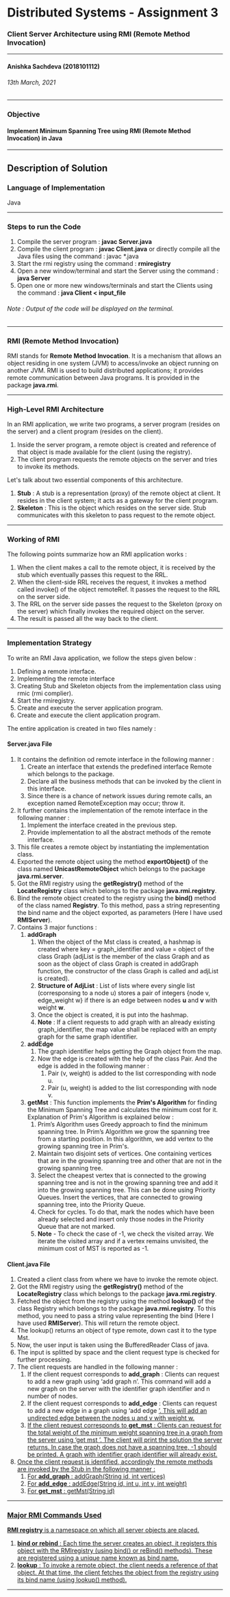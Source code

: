 # Distributed Systems - Assignment 3
###  Client Server Architecture using RMI (Remote Method Invocation)
---
#### Anishka Sachdeva (2018101112)
###### 13th March, 2021
---
### Objective 
#### Implement Minimum Spanning Tree using RMI (Remote Method Invocation) in Java
---
## Description of Solution
### Language of Implementation
Java

---
### Steps to run the Code
1. Compile the server program : **javac Server.java**
2. Compile the client program : **javac Client.java**
or  directly compile all the Java files using the command : javac *.java
3. Start the rmi registry using the command : **rmiregistry**
4. Open a new window/terminal and start the Server using the command : **java Server**
5. Open one or more new windows/terminals and start the Clients using the command : **java Client < input_file**

###### Note : Output of the code will be displayed on the terminal.
---

### RMI (Remote Method Invocation)
RMI stands for **Remote Method Invocation**. It is a mechanism that allows an object residing in one system (JVM) to access/invoke an object running on another JVM.
RMI is used to build distributed applications; it provides remote communication between Java programs. It is provided in the package **java.rmi**.

---

### High-Level RMI Architecture
In an RMI application, we write two programs, a server program (resides on the server) and a client program (resides on the client).
1. Inside the server program, a remote object is created and reference of that object is made available for the client (using the registry).
2. The client program requests the remote objects on the server and tries to invoke its methods.

Let's talk about two essential components of this architecture. 
1. **Stub** : A stub is a representation (proxy) of the remote object at client. It resides in the client system; it acts as a gateway for the client program.
2. **Skeleton** : This is the object which resides on the server side. Stub communicates with this skeleton to pass request to the remote object.

---
### Working of RMI
The following points summarize how an RMI application works :
1. When the client makes a call to the remote object, it is received by the stub which eventually passes this request to the RRL.
2. When the client-side RRL receives the request, it invokes a method called invoke() of the object remoteRef. It passes the request to the RRL on the server side.
3. The RRL on the server side passes the request to the Skeleton (proxy on the server) which finally invokes the required object on the server.
4. The result is passed all the way back to the client.
---
### Implementation Strategy
To write an RMI Java application, we follow the steps given below :
1. Defining a remote interface.
2. Implementing the remote interface
3. Creating Stub and Skeleton objects from the implementation class using rmic (rmi complier).
4. Start the rmiregistry.
5. Create and execute the server application program.
6. Create and execute the client application program.

The entire application is created in two files namely :
#### Server.java File
1. It contains the definition od remote interface in the following manner : 
    1. Create an interface that extends the predefined interface Remote which belongs to the package.
    2. Declare all the business methods that can be invoked by the client in this interface.
    3. Since there is a chance of network issues during remote calls, an exception named RemoteException may occur; throw it.
2. It further contains the implementation of the remote interface in the following manner : 
    1. Implement the interface created in the previous step.
    2. Provide implementation to all the abstract methods of the remote interface.
3. This file creates a remote object by instantiating the implementation class.
4. Exported the remote object using the method **exportObject()** of the class named **UnicastRemoteObject** which belongs to the package **java.rmi.server**.
5. Got the RMI registry using the **getRegistry()** method of the **LocateRegistry** class which belongs to the package **java.rmi.registry**.
6. Bind the remote object created to the registry using the **bind()** method of the class named **Registry**. To this method, pass a string representing the bind name and the object exported, as parameters (Here I have used **RMIServer**).
7. Contains 3 major functions : 
    1. **addGraph**
        1. When the object of the Mst class is created, a hashmap is created where key = graph_identifier and value = object of the class Graph (adjList is the member of the class Graph and as soon as the object of class Graph is created in addGraph function, the constructor of the class Graph is called and adjList is created).
        2. **Structure of AdjList** : List of lists where every single list (corresponsing to a node u) stores a pair of integers {node v, edge_weight w} if there is an edge between nodes **u** and **v** with weight **w**.
        3. Once the object is created, it is put into the hashmap.
        4. **Note** : If a client requests to add graph with an already existing graph_identifier, the map value shall be replaced with an empty graph for the same graph identifier.
    2. **addEdge**
        1. The graph identifier helps getting the Graph object from the map.
        2. Now the edge is created with the help of the class Pair. And the edge is added in the following manner : 
            1. Pair (v, weight) is added to the list corresponding with node u.
            2. Pair (u, weight) is added to the list corresponding with node v. 
    3. **getMst** : This function implements the **Prim's Algorithm** for finding the Minimum Spanning Tree and calculates the minimum cost for it. Explanation of Prim's Algorithm is explained below : 
        1. Prim’s Algorithm uses Greedy approach to find the minimum spanning tree. In Prim’s Algorithm we grow the spanning tree from a starting position. In this algorithm, we add vertex to the growing spanning tree in Prim's.
        2. Maintain two disjoint sets of vertices. One containing vertices that are in the growing spanning tree and other that are not in the growing spanning tree.
        3. Select the cheapest vertex that is connected to the growing spanning tree and is not in the growing spanning tree and add it into the growing spanning tree. This can be done using Priority Queues. Insert the vertices, that are connected to growing spanning tree, into the Priority Queue.
        4. Check for cycles. To do that, mark the nodes which have been already selected and insert only those nodes in the Priority Queue that are not marked.
        5. **Note** -  To check the case of -1, we check the visited array. We iterate the visited array and if a vertex remains unvisited, the minimum cost of MST is reported as -1.
#### Client.java File
1. Created a client class from where we have to invoke the remote object.
2. Got the RMI registry using the **getRegistry()** method of the **LocateRegistry** class which belongs to the package **java.rmi.registry**.
3. Fetched the object from the registry using the method **lookup()** of the class Registry which belongs to the package **java.rmi.registry**. To this method, you need to pass a string value representing the bind (Here I have used **RMIServer**). This will return the remote object.
4. The lookup() returns an object of type remote, down cast it to the type Mst.
5. Now, the user input is taken using the BufferedReader Class of java.
6. The input is splitted by space and the client request type is checked for further processing.
7. The client requests are handled in the following manner : 
    1. If the client request corresponds to **add_graph** : Clients can request to add a new graph using ‘add graph <graph identifier> n’. This command will add a new graph on the server with the identifier graph identifier and n number of nodes.
    2. If the client request corresponds to **add_edge** : Clients can request to add a new edge in a graph using ‘add edge <graph identifier> <u> <v> <w>’. This will add an undirected edge between the nodes u and v with weight w.
    3. If the client request corresponds to **get_mst** : Clients can request for the total weight of the minimum weight spanning tree in a graph from the
server using ‘get mst <graph identifier>’. The client will print the solution the server returns. In case the graph does not have a spanning tree, -1 should be printed. A graph with identifier graph identifier
will already exist.
8. Once the client request is identified, accordingly the remote methods are invoked by the Stub in the following manner : 
    1. For **add_graph** : addGraph(String id, int vertices)
    2. For **add_edge** : addEdge(String id, int u, int v, int weight)
    3. For **get_mst** : getMst(String id)

---
### Major RMI Commands Used
**RMI registry** is a namespace on which all server objects are placed. 
1. **bind or rebind** : Each time the server creates an object, it registers this object with the RMIregistry (using bind() or reBind() methods). These are registered using a unique name known as bind name.
2. **lookup** : To invoke a remote object, the client needs a reference of that object. At that time, the client fetches the object from the registry using its bind name (using lookup() method).
---